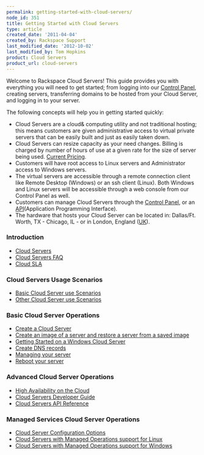 ```yaml
---
permalink: getting-started-with-cloud-servers/
node_id: 351
title: Getting Started with Cloud Servers
type: article
created_date: '2011-04-04'
created_by: Rackspace Support
last_modified_date: '2012-10-02'
last_modified_by: Tom Hopkins
product: Cloud Servers
product_url: cloud-servers
---
```


Welcome to Rackspace Cloud Servers!  This guide provides you with
everything you will need to get started; from logging into our [Control Panel](http://manage.rackspacecloud.com), creating servers, transferring
domains to be hosted from your Cloud Server, and logging in to your
server.

The following concepts will help you in getting started quickly:

-   Cloud Servers are a cloud& computing utility and not traditional
    hosting; this means customers are given administrative access to
    virtual private servers that can be easily built and just as easily
    taken down.
-   Cloud Servers can resize capacity as your need changes. Billing is
    charged by number of hours of use at a given rate for the size of
    server being used. [Current Pricing](http://www.rackspace.com/cloud/cloud_hosting_products/servers/pricing/).
-   Customers will have root access to Linux servers and Administrator
    access to Windows servers.
-   The virtual servers are accessible through a remote connection
    client like Remote Desktop (Windows) or an ssh client (Linux). Both
    Windows and Linux servers will be accessible through a web console
    from our Control Panel as well.
-   Customers can manage Cloud Servers through the [Control Panel](https://manage.rackspacecloud.com), or an
    [API](http://docs.rackspace.com)(Application Programming Interface).
-   The hardware that hosts your Cloud Server can be located
    in: Dallas/Ft. Worth, TX - Chicago, IL - or in London, England
    ([UK](http://www.rackspace.co.uk/cloud-hosting/cloud-products/cloud-servers/)).

### Introduction

-   [Cloud Servers](/how-to/cloud-servers)
-   [Cloud Servers FAQ](/how-to/cloud-servers-faq)
-   [Cloud SLA](https://www.rackspace.com/information/legal/cloud/sla)

### Cloud Servers Usage Scenarios

-   [Basic Cloud Server use Scenarios](/how-to/basic-cloud-server-use-scenarios)
-   [Other Cloud Server use Scenarios](/how-to/other-cloud-server-use-scenarios)

### Basic Cloud Server Operations

-   [Create a Cloud Server](/how-to/create-a-cloud-server)
-   [Create an image of a server and restore a server from a saved image](/how-to/create-an-image-of-a-server-and-restore-a-server-from-a-saved-image)
-   [Getting Started on a Windows Cloud Server](/how-to/getting-started-on-a-windows-cloud-server)
-   [Create DNS records](/how-to/create-dns-records-for-cloud-servers-with-the-control-panel)
-   [Managing your server](/how-to/managing-your-server-resizing-standard-and-general-purpose-servers)
-   [Reboot your server](/how-to/reboot-your-server)

### Advanced Cloud Server Operations

-   [High Availability on the Cloud](/white-paper/architecting-high-availability-linux-environments-within-the-cloud/)
-   [Cloud Servers Developer Guide](https://developer.rackspace.com/docs/cloud-servers/v2/developer-guide/)
-   [Cloud Servers API Reference](https://developer.rackspace.com/docs/cloud-servers/v2/developer-guide/#document-api-reference)

### Managed Services Cloud Server Operations

-   [Cloud Server Configuration Options](/how-to/cloud-server-configuration-options)
-   [Cloud Servers with Managed Operations support for Linux](/how-to/cloud-servers-with-managed-operations-support-for-linux)
-   [Cloud Servers with Managed Operations support for Windows](/how-to/cloud-servers-with-managed-operations-support-for-windows)
